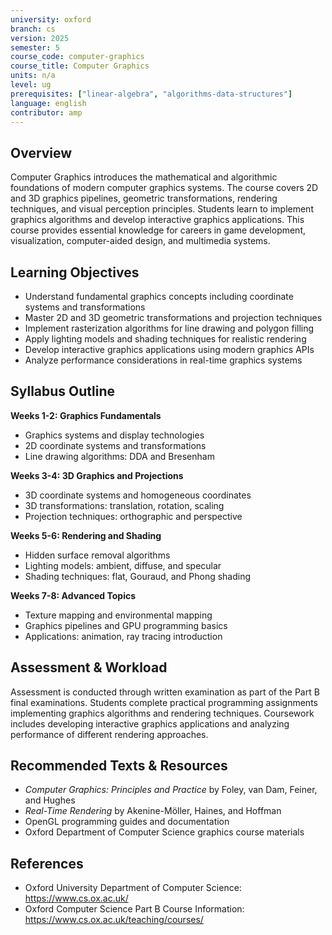 ```yaml
---
university: oxford
branch: cs
version: 2025
semester: 5
course_code: computer-graphics
course_title: Computer Graphics
units: n/a
level: ug
prerequisites: ["linear-algebra", "algorithms-data-structures"]
language: english
contributor: amp
---
```


## Overview

Computer Graphics introduces the mathematical and algorithmic foundations of modern computer graphics systems. The course covers 2D and 3D graphics pipelines, geometric transformations, rendering techniques, and visual perception principles. Students learn to implement graphics algorithms and develop interactive graphics applications. This course provides essential knowledge for careers in game development, visualization, computer-aided design, and multimedia systems.

## Learning Objectives

- Understand fundamental graphics concepts including coordinate systems and transformations
- Master 2D and 3D geometric transformations and projection techniques
- Implement rasterization algorithms for line drawing and polygon filling
- Apply lighting models and shading techniques for realistic rendering
- Develop interactive graphics applications using modern graphics APIs
- Analyze performance considerations in real-time graphics systems

## Syllabus Outline

**Weeks 1-2: Graphics Fundamentals**
- Graphics systems and display technologies
- 2D coordinate systems and transformations
- Line drawing algorithms: DDA and Bresenham

**Weeks 3-4: 3D Graphics and Projections**
- 3D coordinate systems and homogeneous coordinates
- 3D transformations: translation, rotation, scaling
- Projection techniques: orthographic and perspective

**Weeks 5-6: Rendering and Shading**
- Hidden surface removal algorithms
- Lighting models: ambient, diffuse, and specular
- Shading techniques: flat, Gouraud, and Phong shading

**Weeks 7-8: Advanced Topics**
- Texture mapping and environmental mapping
- Graphics pipelines and GPU programming basics
- Applications: animation, ray tracing introduction

## Assessment & Workload

Assessment is conducted through written examination as part of the Part B final examinations. Students complete practical programming assignments implementing graphics algorithms and rendering techniques. Coursework includes developing interactive graphics applications and analyzing performance of different rendering approaches.

## Recommended Texts & Resources

- *Computer Graphics: Principles and Practice* by Foley, van Dam, Feiner, and Hughes
- *Real-Time Rendering* by Akenine-Möller, Haines, and Hoffman
- OpenGL programming guides and documentation
- Oxford Department of Computer Science graphics course materials

## References

- Oxford University Department of Computer Science: https://www.cs.ox.ac.uk/
- Oxford Computer Science Part B Course Information: https://www.cs.ox.ac.uk/teaching/courses/
